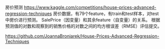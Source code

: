 房价预测
https://www.kaggle.com/competitions/house-prices-advanced-regression-techniques
房价数据，有79个feature，有train和test样本，对test中房价进行预测。
SalePrice（因变量）和其余feature（自变量）的关系。
根据预测值的对数和观察到的销售价格的对数之间的均方根误差（RMSE）评估提交。

https://github.com/JoannaBroniarek/House-Prices-Advanced-Regression-Techniques